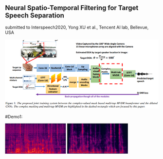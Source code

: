 ## Neural Spatio-Temporal Filtering for Target Speech Separation
submitted to Interspeech2020, Yong XU et al., Tencent AI lab, Bellevue, USA

<img src="system_overview.png" alt="hi" class="inline"/>

#Demo1:

<img src="audio/mix.png" width="200" height="100"> <img src="audio/clean.png" width="200" height="100">
  <audio preload="auto" autoplay="autoplay">
    <source src="audio/mix.wav" type="audio/wav" />
  </audio>
    <audio preload="auto" autoplay="autoplay">
    <source src="audio/clean.wav" type="audio/wav" />
  </audio>
